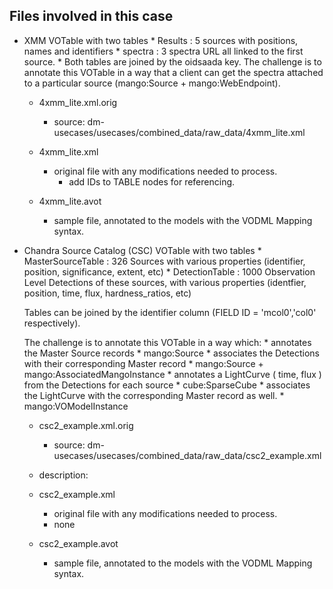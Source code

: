## Files involved in this case

* XMM
    VOTable with two tables
        * Results : 5 sources with positions, names and identifiers
        * spectra : 3 spectra URL all linked to the first source.
        * Both tables are joined by the oidsaada key. The challenge is to annotate this VOTable in a way that a client can get the spectra attached to a particular source (mango:Source + mango:WebEndpoint).

    * 4xmm_lite.xml.orig
        * source: dm-usecases/usecases/combined_data/raw_data/4xmm_lite.xml

    * 4xmm_lite.xml
        * original file with any modifications needed to process.
            * add IDs to TABLE nodes for referencing.
	
    * 4xmm_lite.avot
        * sample file, annotated to the models with the VODML Mapping syntax.

* Chandra Source Catalog (CSC)
    VOTable with two tables
        * MasterSourceTable : 326 Sources with various properties (identifier, position, significance, extent, etc)
        * DetectionTable : 1000 Observation Level Detections of these sources, with various properties (identfier, position, time, flux, hardness_ratios, etc)
    
    Tables can be joined by the identifier column (FIELD ID = 'mcol0','col0' respectively).
    
    The challenge is to annotate this VOTable in a way which:
        * annotates the Master Source records
            * mango:Source
        * associates the Detections with their corresponding Master record
            * mango:Source + mango:AssociatedMangoInstance
        * annotates a LightCurve ( time, flux ) from the Detections for each source
            * cube:SparseCube
        * associates the LightCurve with the corresponding Master record as well.
            * mango:VOModelInstance

    * csc2_example.xml.orig
        * source: dm-usecases/usecases/combined_data/raw_data/csc2_example.xml
	* description:

    * csc2_example.xml
        * original file with any modifications needed to process.
	    * none
	
    * csc2_example.avot
        * sample file, annotated to the models with the VODML Mapping syntax.


